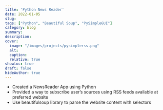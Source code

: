 ```yaml
---
title: 'Python News Reader'
date: 2022-01-05
slug:
tags: ["Python", "Beautiful Soup", "PySimpleGUI"]
category: blog 
summary:
description: 
cover:
  image: "/images/projects/pysimplerss.png"
  alt:
  caption: 
  relative: true
showtoc: true
draft: false
hideAuthor: true
---
```


 - Created a NewsReader App using Python
 - Provided a way to subscribe user’s sources using RSS feeds available at preferred website
 - Use beautifulsoup library to parse the website content with selectors